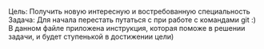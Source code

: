 Цель:
Получить новую интересную и востребованную специальность
Задача:
Для начала перестать путаться с при работе с командами git :)
В данном файле приложена инструкция, которая поможе в решении задачи, и будет ступенькой в достижении цели)